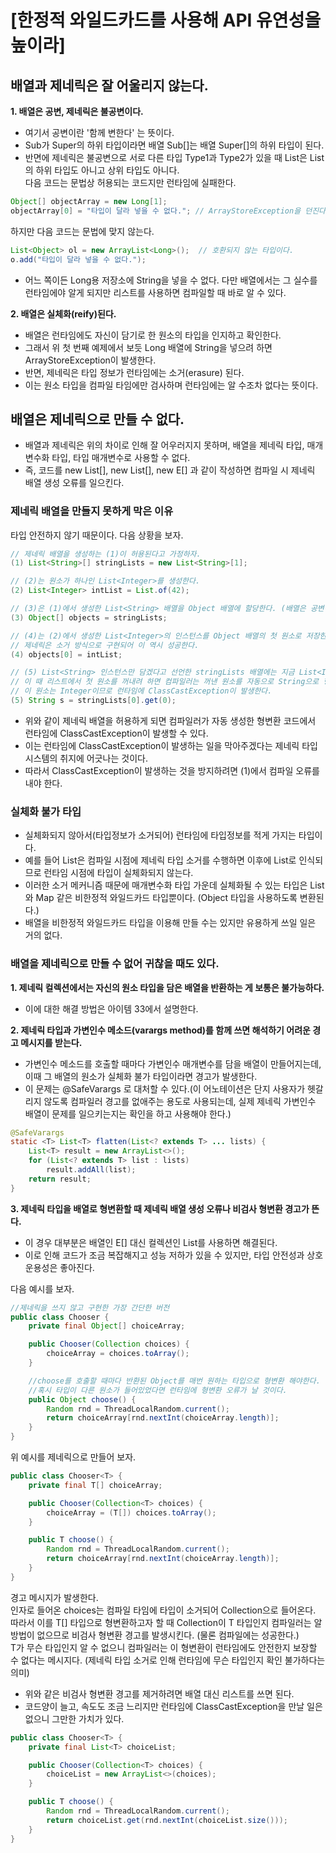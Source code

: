 # [한정적 와일드카드를 사용해 API 유연성을 높이라]

## 배열과 제네릭은 잘 어울리지 않는다.
**1. 배열은 공변, 제네릭은 불공변이다.**  
* 여기서 공변이란 '함께 변한다' 는 뜻이다.  
* Sub가 Super의 하위 타입이라면 배열 Sub[]는 배열 Super[]의 하위 타입이 된다.  
* 반면에 제네릭은 불공변으로 서로 다른 타입 Type1과 Type2가 있을 때 List은 List의 하위 타입도 아니고 상위 타입도 아니다.  
다음 코드는 문법상 허용되는 코드지만 런타임에 실패한다.
```JAVA
Object[] objectArray = new Long[1];
objectArray[0] = "타입이 달라 넣을 수 없다."; // ArrayStoreException을 던진다.
```
하지만 다음 코드는 문법에 맞지 않는다.
```JAVA
List<Object> ol = new ArrayList<Long>();  // 호환되지 않는 타입이다.
o.add("타입이 달라 넣을 수 없다.");
```
* 어느 쪽이든 Long용 저장소에 String을 넣을 수 없다. 다만 배열에서는 그 실수를 런타임에야 알게 되지만 리스트를 사용하면 컴파일할 때 바로 알 수 있다.

**2. 배열은 실체화(reify)된다.**  

* 배열은 런타임에도 자신이 담기로 한 원소의 타입을 인지하고 확인한다.  
* 그래서 위 첫 번째 예제에서 보듯 Long 배열에 String을 넣으려 하면 ArrayStoreException이 발생한다.
* 반면, 제네릭은 타입 정보가 런타임에는 소거(erasure) 된다.  
* 이는 원소 타입을 컴파일 타임에만 검사하며 런타임에는 알 수조차 없다는 뜻이다.

## 배열은 제네릭으로 만들 수 없다.
* 배열과 제네릭은 위의 차이로 인해 잘 어우러지지 못하며, 배열을 제네릭 타입, 매개변수화 타입, 타입 매개변수로 사용할 수 없다.  
* 즉, 코드를 new List<E>[], new List<String>[], new E[] 과 같이 작성하면 컴파일 시 제네릭 배열 생성 오류를 일으킨다.

### 제네릭 배열을 만들지 못하게 막은 이유
타입 안전하지 않기 때문이다. 다음 상황을 보자.
```JAVA
// 제네릭 배열을 생성하는 (1)이 허용된다고 가정하자.
(1) List<String>[] stringLists = new List<String>[1];

// (2)는 원소가 하나인 List<Integer>를 생성한다.
(2) List<Integer> intList = List.of(42);

// (3)은 (1)에서 생성한 List<String> 배열을 Object 배열에 할당한다. (배열은 공변이니 문제 X)
(3) Object[] objects = stringLists; 

// (4)는 (2)에서 생성한 List<Integer>의 인스턴스를 Object 배열의 첫 원소로 저장한다. 
// 제네릭은 소거 방식으로 구현되어 이 역시 성공한다.
(4) objects[0] = intList;

// (5) List<String> 인스턴스만 담겠다고 선언한 stringLists 배열에는 지금 List<Integer> 인스턴스가 저장돼있다.
// 이 때 리스트에서 첫 원소를 꺼내려 하면 컴파일러는 꺼낸 원소를 자동으로 String으로 형변환하는데
// 이 원소는 Integer이므로 런타임에 ClassCastException이 발생한다.
(5) String s = stringLists[0].get(0);
```
* 위와 같이 제네릭 배열을 허용하게 되면 컴파일러가 자동 생성한 형변환 코드에서 런타임에 ClassCastException이 발생할 수 있다.  
* 이는 런타임에 ClassCastException이 발생하는 일을 막아주겠다는 제네릭 타입 시스템의 취지에 어긋나는 것이다.  
* 따라서 ClassCastException이 발생하는 것을 방지하려면 (1)에서 컴파일 오류를 내야 한다.  

### 실체화 불가 타입
* 실체화되지 않아서(타입정보가 소거되어) 런타임에 타입정보를 적게 가지는 타입이다.  
* 예를 들어 List<String>은 컴파일 시점에 제네릭 타입 소거를 수행하면 이후에 List로 인식되므로 런타임 시점에 타입이 실체화되지 않는다.  
* 이러한 소거 메커니즘 때문에 매개변수화 타입 가운데 실체화될 수 있는 타입은 List<?> 와 Map<?,?> 같은 비한정적 와일드카드 타입뿐이다. (Object 타입을 사용하도록 변환된다.)
* 배열을 비한정적 와일드카드 타입을 이용해 만들 수는 있지만 유용하게 쓰일 일은 거의 없다.

### 배열을 제네릭으로 만들 수 없어 귀찮을 때도 있다.
**1. 제네릭 컬렉션에서는 자신의 원소 타입을 담은 배열을 반환하는 게 보통은 불가능하다.**  
* 이에 대한 해결 방법은 아이템 33에서 설명한다.  

**2. 제네릭 타입과 가변인수 메소드(varargs method)를 함께 쓰면 해석하기 어려운 경고 메시지를 받는다.**  
* 가변인수 메소드를 호출할 때마다 가변인수 매개변수를 담을 배열이 만들어지는데, 이때 그 배열의 원소가 실체화 불가 타입이라면 경고가 발생한다.  
* 이 문제는 @SafeVarargs 로 대처할 수 있다.(이 어노테이션은 단지 사용자가 헷갈리지 않도록 컴파일러 경고를 없애주는 용도로 사용되는데, 실제 제네릭 가변인수 배열이 문제를 일으키는지는 확인을 하고 사용해야 한다.)  
```JAVA
@SafeVarargs
static <T> List<T> flatten(List<? extends T> ... lists) {
    List<T> result = new ArrayList<>();
    for (List<? extends T> list : lists)
        result.addAll(list);
    return result;
}
```

**3. 제네릭 타입을 배열로 형변환할 때 제네릭 배열 생성 오류나 비검사 형변환 경고가 뜬다.**  
* 이 경우 대부분은 배열인 E[] 대신 컬렉션인 List를 사용하면 해결된다.  
* 이로 인해 코드가 조금 복잡해지고 성능 저하가 있을 수 있지만, 타입 안전성과 상호 운용성은 좋아진다.  

다음 예시를 보자.
```JAVA
//제네릭을 쓰지 않고 구현한 가장 간단한 버전
public class Chooser {
    private final Object[] choiceArray;

    public Chooser(Collection choices) {
        choiceArray = choices.toArray();
    }

    //choose를 호출할 때마다 반환된 Object를 매번 원하는 타입으로 형변환 해야한다.
    //혹시 타입이 다른 원소가 들어있었다면 런타임에 형변환 오류가 날 것이다.
    public Object choose() {
        Random rnd = ThreadLocalRandom.current();
        return choiceArray[rnd.nextInt(choiceArray.length)];
    }
}
```

위 예시를 제네릭으로 만들어 보자.
```JAVA
public class Chooser<T> {
    private final T[] choiceArray;

    public Chooser(Collection<T> choices) {
        choiceArray = (T[]) choices.toArray();
    }

    public T choose() {
        Random rnd = ThreadLocalRandom.current();
        return choiceArray[rnd.nextInt(choiceArray.length)];
    }
}
```
경고 메시지가 발생한다.  
인자로 들어온 choices는 컴파일 타임에 타입이 소거되어 Collection으로 들어온다.
따라서 이를 T[] 타입으로 형변환하고자 할 때 Collection이 T 타입인지 컴파일러는 알 방법이 없으므로 비검사 형변환 경고를 발생시킨다. (물론 컴파일에는 성공한다.)  
T가 무슨 타입인지 알 수 없으니 컴파일러는 이 형변환이 런타임에도 안전한지 보장할 수 없다는 메시지다. (제네릭 타입 소거로 인해 런타임에 무슨 타입인지 확인 불가하다는 의미)  

* 위와 같은 비검사 형변환 경고를 제거하려면 배열 대신 리스트를 쓰면 된다.
* 코드양이 늘고, 속도도 조금 느리지만 런타임에 ClassCastException을 만날 일은 없으니 그만한 가치가 있다.  

```JAVA
public class Chooser<T> {
    private final List<T> choiceList;

    public Chooser(Collection<T> choices) {
        choiceList = new ArrayList<>(choices);
    }

    public T choose() {
        Random rnd = ThreadLocalRandom.current();
        return choiceList.get(rnd.nextInt(choiceList.size()));
    }
}
```
